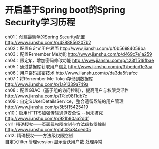# 开启基于Spring boot的Spring Security学习历程
ch01：创建最简单的Spring Security配置 http://www.jianshu.com/p/4888856207b2<br>
ch02：配置自定义用户界面 http://www.jianshu.com/p/0b56984059ba<br>
ch03：配置Remember Me功能 http://www.jianshu.com/p/d469c7e1a259<br>
ch04：限定Ip，增加密码修改功能 http://www.jianshu.com/p/c23f1519fbae<br>
ch05：通过数据库获取用户信息 http://www.jianshu.com/p/37bedcd1e3aa<br>
ch06：用户密码加密技术 http://www.jianshu.com/p/da3da5feafcc<br>
ch07：将Remember Me Token存储到数据库 http://www.jianshu.com/p/1a91339a749a<br>
ch08：配置GBAC（基于组的访问控制），提高用户与权限灵活性 http://www.jianshu.com/p/17de98f1db7c<br>
ch09：自定义UserDetailsService，整合遗留系统的用户管理 http://www.jianshu.com/p/5b5f15425419<br>
ch10：启用HTTPS加强传输通道安全性 --尚未研究 http://www.jianshu.com/p/981b90aa2ddf<br>
ch11: 精确授权——页面级权限控制与方法级权限控制 http://www.jianshu.com/p/bb48a84ced05<br>
ch12: 精确授权——方法级权限控制 <br>
自定义filter
管理session
显示活跃用户数
处理异常